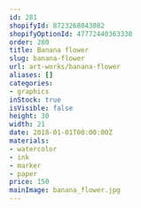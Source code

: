 ```yaml
---
id: 281
shopifyId: 8723268043082
shopifyOptionId: 47772440363338
order: 280
title: Banana flower
slug: banana-flower
url: art-works/banana-flower
aliases: []
categories:
- graphics
inStock: true
isVisible: false
height: 30
width: 21
date: 2018-01-01T00:00:00Z
materials:
- watercolor
- ink
- marker
- paper
price: 150
mainImage: banana_flower.jpg
---
```

